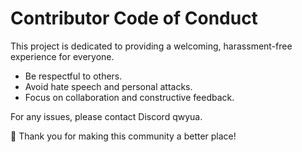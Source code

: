 # Contributor Code of Conduct  

This project is dedicated to providing a welcoming, harassment-free experience for everyone.  

- Be respectful to others.  
- Avoid hate speech and personal attacks.  
- Focus on collaboration and constructive feedback.  

For any issues, please contact Discord qwyua.  

💙 Thank you for making this community a better place!
